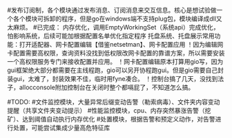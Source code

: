 #发布订阅制，各个模块通过发布消息、订阅消息来交互信息。核心是想试验做一个各个模块可拆卸的程序，但是go在windows端不支持plug包，模块编译成dll又太麻烦。
#已完成：
  内存优化，调用EmptyWorkingSet（系统api）完成优化，怕影响系统，后续可能加根据配置名单优化指定程序
  托盘系统、托盘展示常用功能：打开适配器、网卡配置编辑【借鉴netsetman】、网卡配置应用
    ！因为编辑网卡配置需要高权限，查询资料没找到低权限改网卡配置的靠谱方案，所以需要安装一个高权限服务专门来接收配置并应用。
    ！网卡配置编辑原本打算用gio写，因为gui框架绝大部分都需要在主线程跑，gio可以另开协程跑gui。但是gio需要自己封装gui，太难了，封装效果不佳，临时用fyne凑合。
    ！控制台搞了几天，没找到法子，allocconsole附加控制台在关闭时整个都嗝屁了，不知道怎么搞。
  
#TODO: 
#文件监控模块，大量异常后缀变动告警（勒索病毒）、文件夹内容变动提醒（共享文件夹变动提示）
#性能监控模块，cpu、内存突然暴涨告警（挖矿）、达到阈值自动执行内存优化
#处置模块，根据告警和预定义动作，对告警进行处置，可能尝试集成少量高危特征库
